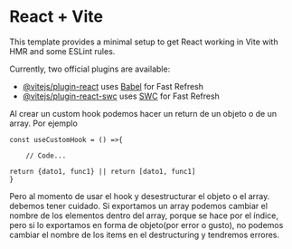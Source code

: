 # React + Vite

This template provides a minimal setup to get React working in Vite with HMR and some ESLint rules.

Currently, two official plugins are available:

- [@vitejs/plugin-react](https://github.com/vitejs/vite-plugin-react/blob/main/packages/plugin-react/README.md) uses [Babel](https://babeljs.io/) for Fast Refresh
- [@vitejs/plugin-react-swc](https://github.com/vitejs/vite-plugin-react-swc) uses [SWC](https://swc.rs/) for Fast Refresh

Al crear un custom hook podemos hacer un return de un objeto o de un array. Por ejemplo

    const useCustomHook = () =>{
        
        // Code...
     
    return {dato1, func1} || return [dato1, func1]
    }

Pero al momento de usar el hook y desestructurar el objeto o el array. debemos tener cuidado. Si exportamos un array podemos cambiar el nombre de los elementos dentro del array,  porque se hace por el índice, pero si lo exportamos en forma de objeto(por error o gusto), no podemos cambiar el nombre de los items en el destructuring y tendremos errores. 